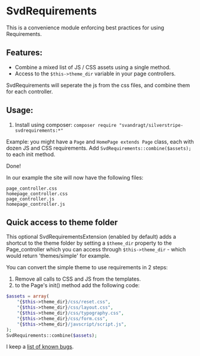 SvdRequirements
============================
This is a convenience module enforcing best practices for using Requirements.

## Features:

* Combine a mixed list of JS / CSS assets using a single method.
* Access to the `$this->theme_dir` variable in your page controllers.

SvdRequirements will seperate the js from the css files, and combine them for each controller.

## Usage:

1. Install using composer: `composer require "svandragt/silverstripe-svdrequirements:*"`

Example: you might have a `Page` and `HomePage extends Page` class, each with dozen JS and CSS requirements. Add
`SvdRequirements::combine($assets);` to each init method.

Done!

In our example the site will now have the following files:
```
page_controller.css
homepage_controller.css
page_controller.js
homepage_controller.js
```

## Quick access to theme folder

This optional SvdRequirementsExtension (enabled by default) adds a shortcut to the theme folder by setting a `$theme_dir` property to the Page_controller which you can access through `$this->theme_dir` - which would return 'themes/simple' for example. 

You can convert the simple theme to use requirements in 2 steps:

1. Remove all calls to CSS and JS from the templates. 
2. to the Page's init() method add the following code:

```php
$assets = array(
	"{$this->theme_dir}/css/reset.css",
	"{$this->theme_dir}/css/layout.css",
	"{$this->theme_dir}/css/typography.css",
	"{$this->theme_dir}/css/form.css",
	"{$this->theme_dir}/javscript/script.js",
);
SvdRequirements::combine($assets);
```

I keep a [list of known bugs](https://github.com/svandragt/silverstripe-svdrequirements/issues).


